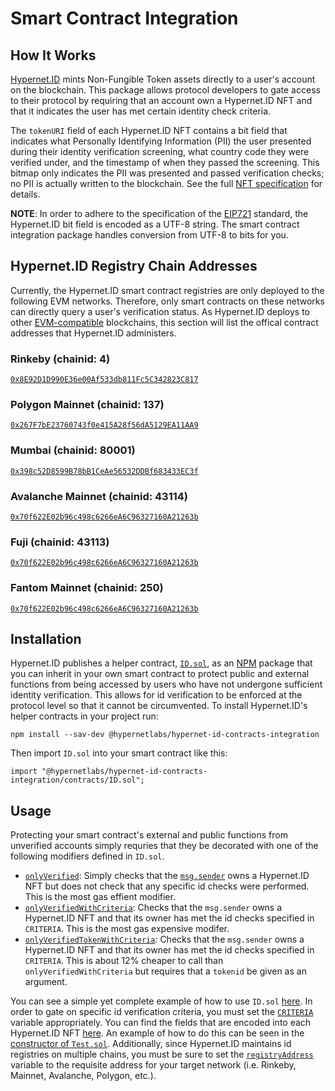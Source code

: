 # Smart Contract Integration

## How It Works
[Hypernet.ID](https://hypernet.id/) mints Non-Fungible Token assets directly to a user's account on the blockchain. 
This package allows protocol developers to gate access to their protocol by requiring that an account own a Hypernet.ID 
NFT and that it indicates the user has met certain identity check criteria. 

The `tokenURI` field of each Hypernet.ID NFT contains a bit field that indicates what Personally Identifying Information (PII) 
the user presented during their identity verification screening, what country code they were verified under, and the timestamp
of when they passed the screening. This bitmap only indicates the PII was presented and passed verification checks; no PII is 
actually written to the blockchain. See the full [NFT specification](/packages/developer-docs/token-specification.md) for details.

**NOTE**: In order to adhere to the specification of the [EIP721](https://eips.ethereum.org/EIPS/eip-721) standard, the Hypernet.ID 
bit field is encoded as a UTF-8 string. The smart contract integration package handles conversion from UTF-8 to bits for you.

## Hypernet.ID Registry Chain Addresses
Currently, the Hypernet.ID smart contract registries are only deployed to the following EVM networks. Therefore, only smart contracts
on these networks can directly query a user's verification status. As Hypernet.ID deploys to other 
[EVM-compatible](https://ethereum.org/en/developers/docs/evm/) blockchains, this section will list the offical contract 
addresses that Hypernet.ID administers. 

### Rinkeby (chainid: 4)
[`0x8E92D1D990E36e00Af533db811Fc5C342823C817`](https://rinkeby.etherscan.io/address/0x8E92D1D990E36e00Af533db811Fc5C342823C817)

### Polygon Mainnet (chainid: 137)
[`0x267F7bE23760743f0e415A28f56dA5129EA11AA9`](https://polygonscan.com/address/0x267F7bE23760743f0e415A28f56dA5129EA11AA9)

### Mumbai (chainid: 80001)
[`0x398c52D8599B78bB1CeAe56532DDBf683433EC3f`](https://mumbai.polygonscan.com/address/0x398c52D8599B78bB1CeAe56532DDBf683433EC3f)

### Avalanche Mainnet (chainid: 43114)
[`0x70f622E02b96c498c6266eA6C96327160A21263b`](https://snowtrace.io/address/0x70f622E02b96c498c6266eA6C96327160A21263b)

### Fuji (chainid: 43113)
[`0x70f622E02b96c498c6266eA6C96327160A21263b`](https://testnet.avascan.info/blockchain/c/address/0x70f622E02b96c498c6266eA6C96327160A21263b)

### Fantom Mainnet (chainid: 250)
[`0x70f622E02b96c498c6266eA6C96327160A21263b`](https://ftmscan.com/address/0x70f622E02b96c498c6266eA6C96327160A21263b)

## Installation
Hypernet.ID publishes a helper contract, 
[`ID.sol`](https://github.com/GoHypernet/Hypernet.ID-Public/blob/develop/packages/contracts-integration/contracts/ID.sol), 
as an [NPM](https://www.npmjs.com/package/@hypernetlabs/hypernet-id-contracts-integration) package that you can inherit in your 
own smart contract to protect public and external functions from being accessed by users who have not undergone sufficient identity 
verification. This allows for id verification to be enforced at the protocol level so that it cannot be circumvented. To install 
Hypernet.ID's helper contracts in your project run:

```
npm install --sav-dev @hypernetlabs/hypernet-id-contracts-integration
```

Then import `ID.sol` into your smart contract like this:

```
import "@hypernetlabs/hypernet-id-contracts-integration/contracts/ID.sol";
```

## Usage
Protecting your smart contract's external and public functions from unverified accounts simply requries that they be 
decorated with one of the following modifiers defined in `ID.sol`.

- [`onlyVerified`](https://github.com/GoHypernet/Hypernet.ID-Public/blob/develop/packages/contracts-integration/contracts/ID.sol#L32): Simply checks that the [`msg.sender`](https://docs.soliditylang.org/en/v0.8.10/structure-of-a-contract.html?highlight=msg.sender#function-modifiers) owns a Hypernet.ID NFT but does not check that any specific id checks were performed. This is the most gas effient modifier.
- [`onlyVerifiedWithCriteria`](https://github.com/GoHypernet/Hypernet.ID-Public/blob/develop/packages/contracts-integration/contracts/ID.sol#L13): Checks that the `msg.sender` owns a Hypernet.ID NFT and that its owner has met the id checks specified in `CRITERIA`. This is the most gas expensive modifer.
- [`onlyVerifiedTokenWithCriteria`](https://github.com/GoHypernet/Hypernet.ID-Public/blob/develop/packages/contracts-integration/contracts/ID.sol#L22): Checks that the `msg.sender` owns a Hypernet.ID NFT and that its owner has met the id checks specified in `CRITERIA`. This is about 12% cheaper to call than `onlyVerifiedWithCriteria` but requires that a `tokenid` be given as an argument.

You can see a simple yet complete example of how to use `ID.sol` 
[here](https://github.com/GoHypernet/Hypernet.ID-Public/blob/develop/packages/contracts-integration/contracts/Test.sol). In order to gate on specific
id verification criteria, you must set the [`CRITERIA`](https://github.com/GoHypernet/Hypernet.ID-Public/blob/develop/packages/contracts-integration/contracts/ID.sol#L10) 
variable appropriately. You can find the fields that are encoded into each Hypernet.ID NFT [here](/packages/developer-docs/token-specification.md). 
An example of how to do this can be seen in the [constructor of `Test.sol`](https://github.com/GoHypernet/Hypernet.ID-Public/blob/develop/packages/contracts-integration/contracts/Test.sol#L15). 
Additionally, since Hypernet.ID maintains id registries on multiple chains, you must be sure to set the 
[`registryAddress`](https://github.com/GoHypernet/Hypernet.ID-Public/blob/develop/packages/contracts-integration/contracts/ID.sol#L9) 
variable to the requisite address for your target network (i.e. Rinkeby, Mainnet, Avalanche, Polygon, etc.). 
